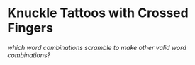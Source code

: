 # Knuckle Tattoos with Crossed Fingers
*which word combinations scramble to make other valid word combinations?*


